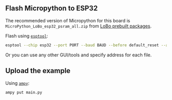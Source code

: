 
## Flash Micropython to ESP32

The recommended version of Micropython for this board is `MicroPython_LoBo_esp32_psram_all.zip` from [LoBo prebuilt packages](https://github.com/loboris/MicroPython_ESP32_psRAM_LoBo/tree/master/MicroPython_BUILD/firmware).

Flash using [`esptool`](https://github.com/espressif/esptool):
```sh
esptool --chip esp32 --port PORT --baud BAUD --before default_reset --after no_reset write_flash -z --flash_mode dio --flash_freq 40m --flash_size detect 0x1000 bootloader/bootloader.bin 0xf000 phy_init_data.bin 0x10000 MicroPython.bin 0x8000 partitions_mpy.bin
```
Or you can use any other GUI/tools and specify address for each file.

## Upload the example

Using [`ampy`](https://github.com/pycampers/ampy):

```sh
ampy put main.py
```
